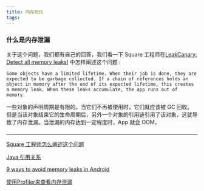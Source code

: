 ```yaml
---
title: 内存优化
tags:
---
```



### 什么是内存泄漏

关于这个问题，我们都有自己的回答，我们看一下 Square 工程师在[LeakCanary: Detect all memory leaks!](https://medium.com/square-corner-blog/leakcanary-detect-all-memory-leaks-875ff8360745) 中怎样阐述这个问题
:

```
Some objects have a limited lifetime. When their job is done, they are expected to be garbage collected. If a chain of references holds an object in memory after the end of its expected lifetime, this creates a memory leak. When these leaks accumulate, the app runs out of memory.
```

一些对象的声明周期是有限的。当它们不再被使用时，它们就应该被 GC 回收。但是当该对象结束它的生命周期后，另外一个对象的引用链引用了该对象，这就导致了内存泄漏。当泄漏的内存达到一定程度时，App 就会 OOM。



### 



----

[Square 工程师怎么阐述这个问题](https://medium.com/square-corner-blog/leakcanary-detect-all-memory-leaks-875ff8360745)


[Java 引用关系](https://letcheng.github.io/2016/05/24/java-ref-type.html)

[9 ways to avoid memory leaks in Android](https://android.jlelse.eu/9-ways-to-avoid-memory-leaks-in-android-b6d81648e35e)


[使用Profiler来查看内存泄漏](https://mp.weixin.qq.com/s/_CO7uHm-rn4-LNknOeHPzA)
